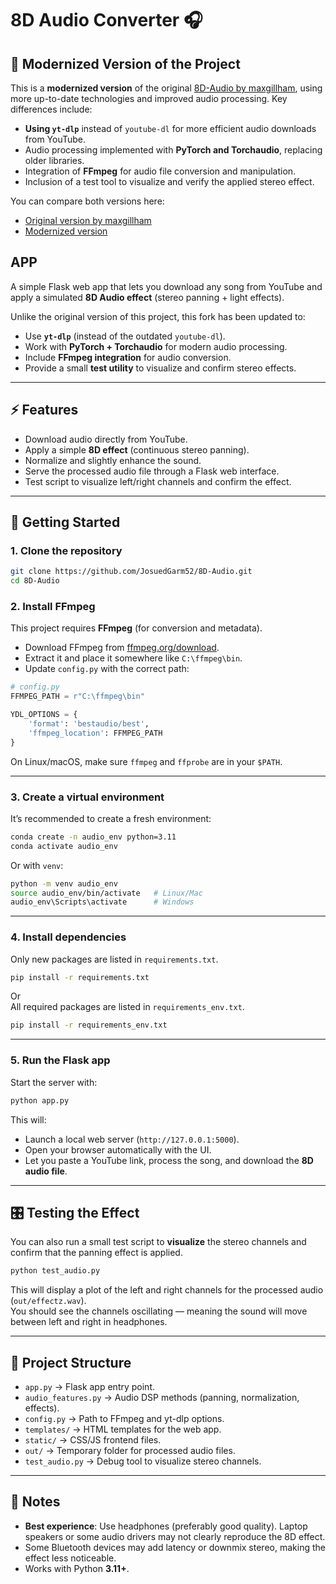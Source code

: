 # 8D Audio Converter 🎧  

## 🔄 Modernized Version of the Project

This is a **modernized version** of the original [8D-Audio by maxgillham](https://github.com/maxgillham/8D-Audio), using more up-to-date technologies and improved audio processing. Key differences include:

- **Using `yt-dlp`** instead of `youtube-dl` for more efficient audio downloads from YouTube.
- Audio processing implemented with **PyTorch and Torchaudio**, replacing older libraries.
- Integration of **FFmpeg** for audio file conversion and manipulation.
- Inclusion of a test tool to visualize and verify the applied stereo effect.

You can compare both versions here:

- [Original version by maxgillham](https://github.com/maxgillham/8D-Audio)
- [Modernized version](https://github.com/JosuedGarm52/8D-Audio)


## APP

A simple Flask web app that lets you download any song from YouTube and apply a simulated **8D Audio effect** (stereo panning + light effects).  

Unlike the original version of this project, this fork has been updated to:  
- Use **`yt-dlp`** (instead of the outdated `youtube-dl`).  
- Work with **PyTorch + Torchaudio** for modern audio processing.  
- Include **FFmpeg integration** for audio conversion.  
- Provide a small **test utility** to visualize and confirm stereo effects.  

---

## ⚡ Features  
- Download audio directly from YouTube.  
- Apply a simple **8D effect** (continuous stereo panning).  
- Normalize and slightly enhance the sound.  
- Serve the processed audio file through a Flask web interface.  
- Test script to visualize left/right channels and confirm the effect.  

---

## 🚀 Getting Started  

### 1. Clone the repository  
```bash
git clone https://github.com/JosuedGarm52/8D-Audio.git
cd 8D-Audio
```

### 2. Install FFmpeg  
This project requires **FFmpeg** (for conversion and metadata).  

- Download FFmpeg from [ffmpeg.org/download](https://www.ffmpeg.org/download.html).  
- Extract it and place it somewhere like `C:\ffmpeg\bin`.  
- Update `config.py` with the correct path:  

```python
# config.py
FFMPEG_PATH = r"C:\ffmpeg\bin"

YDL_OPTIONS = {
    'format': 'bestaudio/best',
    'ffmpeg_location': FFMPEG_PATH
}
```

On Linux/macOS, make sure `ffmpeg` and `ffprobe` are in your `$PATH`.  

---

### 3. Create a virtual environment  
It’s recommended to create a fresh environment:  

```bash
conda create -n audio_env python=3.11
conda activate audio_env
```

Or with `venv`:  

```bash
python -m venv audio_env
source audio_env/bin/activate   # Linux/Mac
audio_env\Scripts\activate      # Windows
```

---

### 4. Install dependencies  
Only new packages are listed in `requirements.txt`.  

```bash
pip install -r requirements.txt
```
Or  
All required packages are listed in `requirements_env.txt`.  

```bash
pip install -r requirements_env.txt
```

---

### 5. Run the Flask app  
Start the server with:  

```bash
python app.py
```

This will:  
- Launch a local web server (`http://127.0.0.1:5000`).  
- Open your browser automatically with the UI.  
- Let you paste a YouTube link, process the song, and download the **8D audio file**.  

---

## 🎛 Testing the Effect  

You can also run a small test script to **visualize** the stereo channels and confirm that the panning effect is applied.  

```bash
python test_audio.py
```

This will display a plot of the left and right channels for the processed audio (`out/effectz.wav`).  
You should see the channels oscillating — meaning the sound will move between left and right in headphones.  

---

## 📂 Project Structure  

- `app.py` → Flask app entry point.  
- `audio_features.py` → Audio DSP methods (panning, normalization, effects).  
- `config.py` → Path to FFmpeg and yt-dlp options.  
- `templates/` → HTML templates for the web app.  
- `static/` → CSS/JS frontend files.  
- `out/` → Temporary folder for processed audio files.  
- `test_audio.py` → Debug tool to visualize stereo channels.  

---

## 📝 Notes  

- **Best experience**: Use headphones (preferably good quality). Laptop speakers or some audio drivers may not clearly reproduce the 8D effect.  
- Some Bluetooth devices may add latency or downmix stereo, making the effect less noticeable.  
- Works with Python **3.11+**.  
